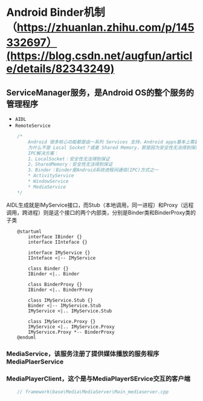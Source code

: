 # Android Binder机制（https://zhuanlan.zhihu.com/p/145332697）(https://blog.csdn.net/augfun/article/details/82343249)
## ServiceManager服务，是Android OS的整个服务的管理程序
* `AIDL`
* `RemoteService`
```js
    /*
        Android 很多核心功能都是由一系列 Services 支持，Android apps基本上需要各式各样的IPC需求
        为什么不是 Local Socket？或者 Shared Memory，那是因为安全性无法得到保障。Android 的权限系统需要一种可靠的方式来保证各种 Services 的访问是在权限系统的监控下进行的，上述提到的解决方案就做不到了，因为不管是套接字还是共享内存，现有的 Linux 内核都不存在一种检验双方身份的方法存在，任何通过套接字或者共享内存走的数据都可以伪造，而在这个基础上做任何验证，代价都是相当高的。Android 的选择是基于内核，重新开发一套 IPC 机制，让它固有这些特性，也就是让系统可以在 Ring0 能保障交互双方身份的正确性，并且这种基于内核的方案效率还很高。既然要基于内核，就一定要对内核动手脚，Android 采用驱动的方式实现这个技术，而不是直接修改 Linux 内核。这样你就可以假设，手机中有一个“设备”，应用之间通过这个设备来交互，而这个设备自身有一套身份校验机制，这样就比基于用户态的 IPC 方案来的安全得多，也快得多了
        IPC解决方案：
        1、LocalSocket：安全性无法得到保证
        2、SharedMemory：安全性无法得到保证
        3、Binder：Binder是Android系统进程间通信(IPC)方式之一
        * ActivityService
        * WindowService
        * MediaService
    */ 
```
AIDL生成就是IMyService接口，而Stub（本地调用，同一进程）和Proxy（远程调用，跨进程）则是这个接口的两个内部类，分别是Binder类和BinderProxy类的子类
```plantuml
    @startuml
        interface IBinder {}
        interface IInteface {}

        interface IMyService {}
        IInteface <|-- IMyService

        class Binder {}
        IBinder <|.. Binder

        class BinderProxy {}
        IBinder <|.. BinderProxy

        class IMyService.Stub {}
        Binder <|-- IMyService.Stub
        IMyService <|.. IMyService.Stub

        class IMyService.Proxy {}
        IMyService <|.. IMyService.Proxy
        IMyService.Proxy *-- BinderProxy
    @enduml
```
### MediaService，该服务注册了提供媒体播放的服务程序MediaPlaerService
### MediaPlayerClient，这个是与MediaPlayerSErvice交互的客户端
```C++
    // framework\base\Media\MediaServer\Main_mediaserver.cpp
```